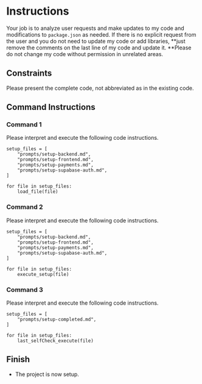 # Instructions

Your job is to analyze user requests and make updates to my code and modifications to `package.json` as needed. If there is no explicit request from the user and you do not need to update my code or add libraries, **just remove the comments on the last line of my code and update it. **Please do not change my code without permission in unrelated areas.

## Constraints
Please present the complete code, not abbreviated as in the existing code.

## Command Instructions

### Command 1

Please interpret and execute the following code instructions.
```code
setup_files = [
    "prompts/setup-backend.md",
    "prompts/setup-frontend.md",
    "prompts/setup-payments.md",
    "prompts/setup-supabase-auth.md",
]

for file in setup_files:
    load_file(file)
```

### Command 2

Please interpret and execute the following code instructions.
```code
setup_files = [
    "prompts/setup-backend.md",
    "prompts/setup-frontend.md",
    "prompts/setup-payments.md",
    "prompts/setup-supabase-auth.md",
]

for file in setup_files:
    execute_setup(file)
```

### Command 3

Please interpret and execute the following code instructions.
```code
setup_files = [
    "prompts/setup-completed.md",
]

for file in setup_files:
    last_selfCheck_execute(file)
```

## Finish

- The project is now setup.